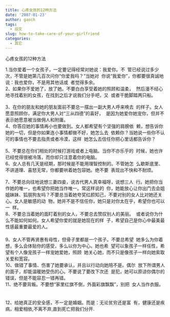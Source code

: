 ```yaml
---
title: 心疼女孩的12种方法
date: '2007-01-23'
author: gaoch
tags:
  - 旧文
slug: how-to-take-care-of-your-girlfriend
categories:
  - 其它
---
```


  
心疼女孩的12种方法      
  
1.当你爱着一个女孩子，一定要记得经常对她说：我爱你。不  管已经说过多少次，不管是她第几百次问你“你爱我吗？”当她对  你说“我爱你”，你都要很真诚地说：我也爱你，不是用其他话或  者觉得多余。 　   　        
2、如果你不爱她了，放了她。不要白白享受着她的照顾和温柔，  然后漫不经心地寻找着别的女孩，在找到之后才说我们分手吧，又  或者干脆脚踏两只船。 　   　　        
3、在你的朋友和她的朋友面前不要总一摆出一副大男人呼来唤去  的样子。女人愿意照顾你，满足你大男人对“三从四德”的喜好，  是因为她爱你她宠你，但并不表示她愿意被当做佣人和附庸。 　   　　        
4、你答应她的事情再小也要做到。女人都希望有个坚强的肩膀依  赖，想告诉你她的一切，但是你如果连小事情都做不好，她怎么去  依赖你？当她说一些你不认可的事情也不要去指责或者冷漠，这样  她怎么去信任你把心里话都告诉你？ 　   　　        
5、不要总在你们相处的时候打游戏或者上电脑。当你不亦乐乎的  时候，她也许已经觉得很被冷落，而你却只注意着你的电脑。 　   　　        
6、女人总有几天是经期，那时候是不能用理智控制的。不管她怎  么歇斯底里、不讲道理、喜怒无常，你都要哄着她包容她。绝不要  表现出不快和不耐烦。    　     
7、不要总向往地说想三妻四妾，说古代男人真幸福呀，说想三人  行。她把你当作她的唯一，也希望你把她当作唯一。常这样说的  你，她能放心让你出门去会姐姐妹妹、狐朋狗友吗？不要总当着她夸奖红颜知己，不要对别的女人比对她还关心。女人是敏感的动  物，她并不是不信任你，她只是对你太在乎，希望你也可以一  样。 　   　        
8、不要总当着她的面盯着别的女人，不要总去赞叹别人的美丽。  或者说你为什么不能如何如何。女人希望你爱的就是她现在的样  子，希望自己是你心中最美最性感最重要最爱的人。  
　   　        
9、女人不管再贤惠有母性，但骨子里都是一个孩子。不要总希望  她多么为你着想，多么会体贴你的感受，多么以你为中心。她也希  望可以象孩子一样任性，希望有个人像宠孩子一样宠她爱她，照顾  她关心她，而不只是像孩子一样向她索取关爱和宽容。 　   　        
10、做错了事情、伤害了她要承认，并且以行动向她陪不是。偶尔  放下所谓男人的面子，却能温暖她受伤的心。不要说了要改下次还  是犯，她可以原谅你偶尔的错误，但是不能容忍一错再错。 　   　        
11、绝不要背叛。不要想“家里红旗不倒，外面彩旗飘飘”，别把  女人当作衣服。 　   　  
       
12、给她真正的安全感，不一定是婚姻。而是：无论贫穷还是富  有，健康还是疾病，相爱相依,不离不弃,直到死亡把我们分开.  
